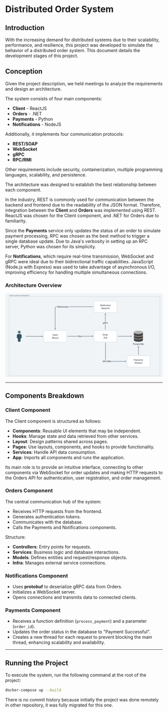 # Distributed Order System

## Introduction
With the increasing demand for distributed systems due to their scalability, performance, and resilience, this project was developed to simulate the behavior of a distributed order system. This document details the development stages of this project.

## Conception
Given the project description, we held meetings to analyze the requirements and design an architecture.

The system consists of four main components:
- **Client** - ReactJS
- **Orders** - .NET
- **Payments** - Python
- **Notifications** - NodeJS

Additionally, it implements four communication protocols:
- **REST/SOAP**
- **WebSocket**
- **gRPC**
- **RPC/RMI**

Other requirements include security, containerization, multiple programming languages, scalability, and persistence.

The architecture was designed to establish the best relationship between each component.

In the industry, REST is commonly used for communication between the backend and frontend due to the readability of the JSON format. Therefore, integration between the **Client** and **Orders** was implemented using REST. ReactJS was chosen for the Client component, and .NET for Orders due to familiarity.

Since the **Payments** service only updates the status of an order to simulate payment processing, RPC was chosen as the best method to trigger a single database update. Due to Java's verbosity in setting up an RPC server, Python was chosen for its simplicity.

For **Notifications**, which require real-time transmission, WebSocket and gRPC were ideal due to their bidirectional traffic capabilities. JavaScript (Node.js with Express) was used to take advantage of asynchronous I/O, improving efficiency for handling multiple simultaneous connections.

### Architecture Overview
![System Architecture](./architecture.png)

---
## Components Breakdown

### Client Component
The Client component is structured as follows:
- **Components**: Reusable UI elements that may be independent.
- **Hooks**: Manage state and data retrieved from other services.
- **Layout**: Design patterns shared across pages.
- **Pages**: Use layouts, components, and hooks to provide functionality.
- **Services**: Handle API data consumption.
- **App**: Imports all components and runs the application.

Its main role is to provide an intuitive interface, connecting to other components via WebSocket for order updates and making HTTP requests to the Orders API for authentication, user registration, and order management.

### Orders Component
The central communication hub of the system:
- Receives HTTP requests from the frontend.
- Generates authentication tokens.
- Communicates with the database.
- Calls the Payments and Notifications components.

Structure:
- **Controllers**: Entry points for requests.
- **Services**: Business logic and database interactions.
- **Models**: Defines entities and request/response objects.
- **Infra**: Manages external service connections.

### Notifications Component
- Uses **protobuf** to deserialize gRPC data from Orders.
- Initializes a WebSocket server.
- Opens connections and transmits data to connected clients.

### Payments Component
- Receives a function definition (`process_payment`) and a parameter (`order_id`).
- Updates the order status in the database to "Payment Successful".
- Creates a new thread for each request to prevent blocking the main thread, enhancing scalability and availability.

---
## Running the Project
To execute the system, run the following command at the root of the project:
```sh
docker-compose up --build
```

There is no commit history because initially the project was done remotely in other repository, it was fully migrated for this one.